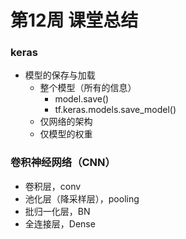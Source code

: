 # 第12周 课堂总结 

### keras

- 模型的保存与加载
  - 整个模型（所有的信息）
    - model.save()
    - tf.keras.models.save_model()
  - 仅网络的架构
  - 仅模型的权重

### 卷积神经网络（CNN）

* 卷积层，conv
* 池化层（降采样层），pooling
* 批归一化层，BN
* 全连接层，Dense